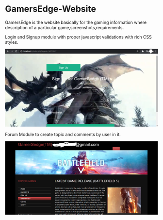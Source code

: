 # GamersEdge-Website


GamersEdge is the website basically for the gaming information where description of a particular game,screenshots,requirements.

Login and Signup module with proper javascript validations with rich CSS styles.


![](img/Login.png)




















Forum Module to create topic and comments by user in it.

![](img/GamersdgeMainMenu.png)


















